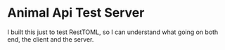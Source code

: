 # Animal Api Test Server

I built this just to test RestTOML, so I can understand what going on both end,
the client and the server.